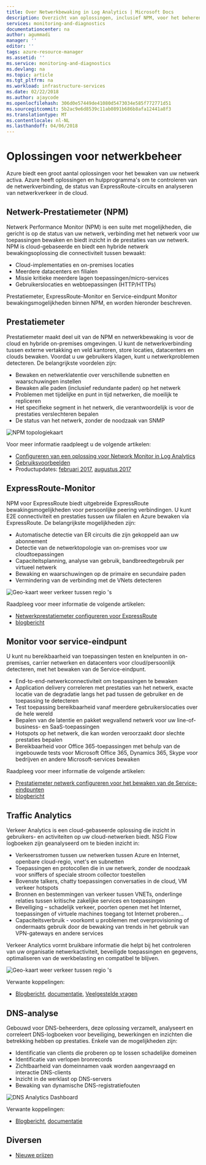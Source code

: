 ```yaml
---
title: Over Netwerkbewaking in Log Analytics | Microsoft Docs
description: Overzicht van oplossingen, inclusief NPM, voor het beheren van netwerken in cloud, on-premises en hybride omgevingen voor netwerkbeheer.
services: monitoring-and-diagnostics
documentationcenter: na
author: agummadi
manager: ''
editor: ''
tags: azure-resource-manager
ms.assetid: ''
ms.service: monitoring-and-diagnostics
ms.devlang: na
ms.topic: article
ms.tgt_pltfrm: na
ms.workload: infrastructure-services
ms.date: 02/22/2018
ms.author: ajaycode
ms.openlocfilehash: 306d0e57449de41080d5473034e585f772771d51
ms.sourcegitcommit: 5b2ac9e6d8539c11ab0891b686b8afa12441a8f3
ms.translationtype: MT
ms.contentlocale: nl-NL
ms.lasthandoff: 04/06/2018
---
```

# <a name="network-monitoring-solutions"></a>Oplossingen voor netwerkbeheer 

Azure biedt een groot aantal oplossingen voor het bewaken van uw netwerk activa. Azure heeft oplossingen en hulpprogramma's om te controleren van de netwerkverbinding, de status van ExpressRoute-circuits en analyseren van netwerkverkeer in de cloud.

## <a name="network-performance-monitor-npm"></a>Netwerk-Prestatiemeter (NPM)

Netwerk Performance Monitor (NPM) is een suite met mogelijkheden, die gericht is op de status van uw netwerk, verbinding met het netwerk voor uw toepassingen bewaken en biedt inzicht in de prestaties van uw netwerk. NPM is cloud-gebaseerde en biedt een hybride netwerk bewakingsoplossing die connectiviteit tussen bewaakt:
 
* Cloud-implementaties en on-premises locaties
* Meerdere datacenters en filialen
* Missie kritieke meerdere lagen toepassingen/micro-services
* Gebruikerslocaties en webtoepassingen (HTTP/HTTPs) 

Prestatiemeter, ExpressRoute-Monitor en Service-eindpunt Monitor bewakingsmogelijkheden binnen NPM, en worden hieronder beschreven.

## <a name="performance-monitor"></a>Prestatiemeter

Prestatiemeter maakt deel uit van de NPM en netwerkbewaking is voor de cloud en hybride on-premises omgevingen. U kunt de netwerkverbinding tussen externe vertakking en veld kantoren, store locaties, datacenters en clouds bewaken. Voordat u uw gebruikers klagen, kunt u netwerkproblemen detecteren. De belangrijkste voordelen zijn:

* Bewaken en netwerklatentie over verschillende subnetten en waarschuwingen instellen
* Bewaken alle paden (inclusief redundante paden) op het netwerk
* Problemen met tijdelijke en punt in tijd netwerken, die moeilijk te repliceren
* Het specifieke segment in het netwerk, die verantwoordelijk is voor de prestaties verslechteren bepalen
* De status van het netwerk, zonder de noodzaak van SNMP

![NPM topologiekaart](./media/network-monitoring-overview/npm-topology-map.png) 

Voor meer informatie raadpleegt u de volgende artikelen:

* [Configureren van een oplossing voor Network Monitor in Log Analytics](../log-analytics/log-analytics-network-performance-monitor.md) 
* [Gebruiksvoorbeelden](https://blogs.technet.microsoft.com/msoms/2016/08/30/monitor-on-premises-cloud-iaas-and-hybrid-networks-using-oms-network-performance-monitor/)
*  Productupdates: [februari 2017](https://blogs.technet.microsoft.com/msoms/2017/02/27/oms-network-performance-monitor-is-now-generally-available/), [augustus 2017](https://blogs.technet.microsoft.com/msoms/2017/08/14/improvements-to-oms-network-performance-monitor/)

## <a name="expressroute-monitor"></a>ExpressRoute-Monitor

NPM voor ExpressRoute biedt uitgebreide ExpressRoute bewakingsmogelijkheden voor persoonlijke peering verbindingen. U kunt E2E connectiviteit en prestaties tussen uw filialen en Azure bewaken via ExpressRoute. De belangrijkste mogelijkheden zijn:

* Automatische detectie van ER circuits die zijn gekoppeld aan uw abonnement
* Detectie van de netwerktopologie van on-premises voor uw cloudtoepassingen
* Capaciteitsplanning, analyse van gebruik, bandbreedtegebruik per virtueel netwerk
* Bewaking en waarschuwingen op de primaire en secundaire paden
* Vermindering van de verbinding met de VNets detecteren

![Geo-kaart weer verkeer tussen regio 's](./media/network-monitoring-overview/expressroute-topology-map.png) 

Raadpleeg voor meer informatie de volgende artikelen:

* [Netwerkprestatiemeter configureren voor ExpressRoute](../expressroute/how-to-npm.md)
* [blogbericht](https://aka.ms/NPMExRmonitorGA)

## <a name="service-endpoint-monitor"></a>Monitor voor service-eindpunt

U kunt nu bereikbaarheid van toepassingen testen en knelpunten in on-premises, carrier netwerken en datacenters voor cloud/persoonlijk detecteren, met het bewaken van de Service-eindpunt.

* End-to-end-netwerkconnectiviteit om toepassingen te bewaken
* Application delivery correleren met prestaties van het netwerk, exacte locatie van de degradatie langs het pad tussen de gebruiker en de toepassing te detecteren
* Test toepassing bereikbaarheid vanaf meerdere gebruikerslocaties over de hele wereld
* Bepalen van de latentie en pakket wegvallend netwerk voor uw line-of-business- en SaaS-toepassingen
* Hotspots op het netwerk, die kan worden veroorzaakt door slechte prestaties bepalen
* Bereikbaarheid voor Office 365-toepassingen met behulp van de ingebouwde tests voor Microsoft Office 365, Dynamics 365, Skype voor bedrijven en andere Microsoft-services bewaken

Raadpleeg voor meer informatie de volgende artikelen:

* [Prestatiemeter netwerk configureren voor het bewaken van de Service-eindpunten](https://aka.ms/applicationconnectivitymonitorguide)
* [blogbericht](https://aka.ms/svcendptmonitor)

## <a name="traffic-analytics"></a>Traffic Analytics
Verkeer Analytics is een cloud-gebaseerde oplossing die inzicht in gebruikers- en activiteiten op uw cloud-netwerken biedt. NSG Flow logboeken zijn geanalyseerd om te bieden inzicht in:

* Verkeersstromen tussen uw netwerken tussen Azure en Internet, openbare cloud-regio, vnet's en subnetten
* Toepassingen en protocollen die in uw netwerk, zonder de noodzaak voor sniffers of speciale stroom collector toestellen
* Bovenste talkers, chatty toepassingen conversaties in de cloud, VM verkeer hotspots
* Bronnen en bestemmingen van verkeer tussen VNETs, onderlinge relaties tussen kritische zakelijke services en toepassingen
* Beveiliging – schadelijk verkeer, poorten openen met het Internet, toepassingen of virtuele machines toegang tot Internet proberen...
* Capaciteitsverbruik - voorkomt u problemen met overprovisioning of ondermaats gebruik door de bewaking van trends in het gebruik van VPN-gateways en andere services

Verkeer Analytics vormt bruikbare informatie die helpt bij het controleren van uw organisatie netwerkactiviteit, beveiligde toepassingen en gegevens, optimaliseren van de werkbelasting en compatibel te blijven.

![Geo-kaart weer verkeer tussen regio 's](../network-watcher/media/traffic-analytics/geo-map-view-showcasing-traffic-distribution-to-countries-and-continents.png) 

Verwante koppelingen:
* [Blogbericht](https://aka.ms/trafficanalytics), [documentatie](https://aka.ms/trafficanalyticsdocs), [Veelgestelde vragen](https://docs.microsoft.com/azure/network-watcher/traffic-analytics-faq)

## <a name="dns-analytics"></a>DNS-analyse
Gebouwd voor DNS-beheerders, deze oplossing verzamelt, analyseert en correleert DNS-logboeken voor beveiliging, bewerkingen en inzichten die betrekking hebben op prestaties.  Enkele van de mogelijkheden zijn:

* Identificatie van clients die proberen op te lossen schadelijke domeinen
* Identificatie van verlopen bronrecords
* Zichtbaarheid van domeinnamen vaak worden aangevraagd en interactie DNS-clients
* Inzicht in de werklast op DNS-servers
* Bewaking van dynamische DNS-registratiefouten

![DNS Analytics Dashboard](./media/network-monitoring-overview/dns-analytics-overview.png) 

Verwante koppelingen:
* [Blogbericht](https://blogs.technet.microsoft.com/msoms/2017/04/19/introducing-oms-dns-analytics/), [documentatie](https://docs.microsoft.com/azure/log-analytics/log-analytics-dns)

## <a name="miscellaneous"></a>Diversen

* [Nieuwe prijzen](https://docs.microsoft.com/azure/log-analytics/log-analytics-network-performance-monitor-pricing-faq)
